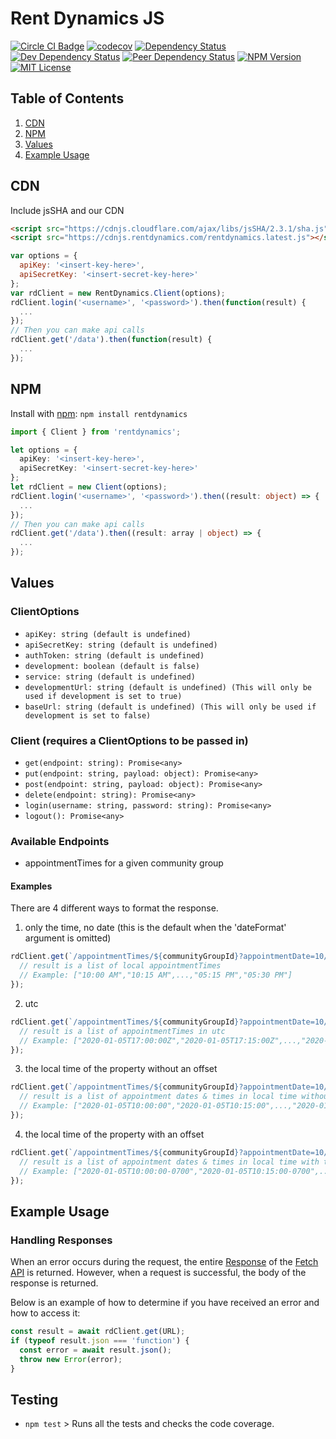
# Rent Dynamics JS

[![Circle CI Badge][circleci-badge]][circleci-link]
[![codecov][codecov-image]][codecov-link]
[![Dependency Status][dependency-image]][dependency-link]
[![Dev Dependency Status][dev-dependency-image]][dev-dependency-link]
[![Peer Dependency Status][peer-dependency-image]][peer-dependency-link]
[![NPM Version][npm-version-image]][npm-version-link]
[![MIT License][npm-license-image]][npm-license-link]

## Table of Contents
1. [CDN](#cdn)
2. [NPM](#npm)
3. [Values](#values)
5. [Example Usage](#example-usage)


## CDN
Include jsSHA and our CDN
```html
<script src="https://cdnjs.cloudflare.com/ajax/libs/jsSHA/2.3.1/sha.js"></script>
<script src="https://cdnjs.rentdynamics.com/rentdynamics.latest.js"></script>
```
```js
var options = {
  apiKey: '<insert-key-here>',
  apiSecretKey: '<insert-secret-key-here>'
};
var rdClient = new RentDynamics.Client(options);
rdClient.login('<username>', '<password>').then(function(result) {
  ...
});
// Then you can make api calls
rdClient.get('/data').then(function(result) {
  ...
});
```


## NPM
Install with [npm](https://www.npmjs.com/): `npm install rentdynamics`
```ts
import { Client } from 'rentdynamics';

let options = {
  apiKey: '<insert-key-here>',
  apiSecretKey: '<insert-secret-key-here>'
};
let rdClient = new Client(options);
rdClient.login('<username>', '<password>').then((result: object) => {
  ...
});
// Then you can make api calls
rdClient.get('/data').then((result: array | object) => {
  ...
});
```


## Values
### ClientOptions
 * `apiKey: string (default is undefined)`
 * `apiSecretKey: string (default is undefined)`
 * `authToken: string (default is undefined)`
 * `development: boolean (default is false)`
 * `service: string (default is undefined)`
 * `developmentUrl: string (default is undefined) (This will only be used if development is set to true)`
 * `baseUrl: string (default is undefined) (This will only be used if development is set to false)`

### Client (requires a ClientOptions to be passed in)
 * `get(endpoint: string): Promise<any>`
 * `put(endpoint: string, payload: object): Promise<any>`
 * `post(endpoint: string, payload: object): Promise<any>`
 * `delete(endpoint: string): Promise<any>`
 * `login(username: string, password: string): Promise<any>`
 * `logout(): Promise<any>`

### Available Endpoints
 * appointmentTimes for a given community group
 #### Examples
There are 4 different ways to format the response.

 1. only the time, no date (this is the default when the 'dateFormat' argument is omitted)
```javascript
rdClient.get(`/appointmentTimes/${communityGroupId}?appointmentDate=10/31/2019&dateFormat=timeonly`).then(function(result) {
  // result is a list of local appointmentTimes
  // Example: ["10:00 AM","10:15 AM",...,"05:15 PM","05:30 PM"]
});
```

 2. utc
``` javascript
rdClient.get(`/appointmentTimes/${communityGroupId}?appointmentDate=10/31/2019&dateFormat=utc`).then(function(result) {
  // result is a list of appointmentTimes in utc
  // Example: ["2020-01-05T17:00:00Z","2020-01-05T17:15:00Z",...,"2020-01-06T00:15:00Z","2020-01-06T05:30:00Z"]
});
```

 3. the local time of the property without an offset
``` javascript
rdClient.get(`/appointmentTimes/${communityGroupId}?appointmentDate=10/31/2019&dateFormat=localWithoutOffset`).then(function(result) {
  // result is a list of appointment dates & times in local time without any offset information
  // Example: ["2020-01-05T10:00:00","2020-01-05T10:15:00",...,"2020-01-05T17:15:00","2020-01-05T17:30:00"]
});
```

 4. the local time of the property with an offset
``` javascript
rdClient.get(`/appointmentTimes/${communityGroupId}?appointmentDate=10/31/2019&dateFormat=localWithOffset`).then(function(result) {
  // result is a list of appointment dates & times in local time with the timezone offset of the property
  // Example: ["2020-01-05T10:00:00-0700","2020-01-05T10:15:00-0700",...,"2020-01-05T17:15:00-0700","2020-01-05T17:30:00-0700"]
});
```
## Example Usage

### Handling Responses
When an error occurs during the request, the entire [Response](https://developer.mozilla.org/en-US/docs/Web/API/Response) of the [Fetch API](https://developer.mozilla.org/en-US/docs/Web/API/Fetch_API) is returned. However, when a request is successful, the body of the response is returned.

Below is an example of how to determine if you have received an error and how to access it:

```javascript
const result = await rdClient.get(URL);
if (typeof result.json === 'function') {  
  const error = await result.json();
  throw new Error(error);
}
```

## Testing
 * `npm test` > Runs all the tests and checks the code coverage.


[circleci-badge]: https://circleci.com/gh/RentDynamics/rentdynamics-js/tree/master.svg?style=shield&circle-token=8ca42b3ae23f8df7f754457b3daae599f716f85c
[circleci-link]: https://circleci.com/gh/RentDynamics/rentdynamics-js
[codecov-image]: https://codecov.io/gh/RentDynamics/rentdynamics-js/branch/master/graph/badge.svg
[codecov-link]: https://codecov.io/gh/RentDynamics/rentdynamics-js
[dependency-image]: https://david-dm.org/RentDynamics/rentdynamics-js/status.svg
[dependency-link]: https://david-dm.org/RentDynamics/rentdynamics-js
[dev-dependency-image]: https://david-dm.org/RentDynamics/rentdynamics-js/dev-status.svg
[dev-dependency-link]: https://david-dm.org/RentDynamics/rentdynamics-js?type=dev
[peer-dependency-image]: https://david-dm.org/RentDynamics/rentdynamics-js/peer-status.svg
[peer-dependency-link]: https://david-dm.org/RentDynamics/rentdynamics-js?type=peer
[npm-version-image]: https://img.shields.io/npm/v/rentdynamics.svg
[npm-version-link]: https://www.npmjs.com/package/rentdynamics
[npm-license-image]: https://img.shields.io/npm/l/rentdynamics.svg
[npm-license-link]: LICENSE
